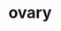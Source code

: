 ---
title: ovary
release_version: v1.2
hra_release_version:
  - v1.1
  - v1.2
type: asct-b
description: '[Anatomical Structures, Cell Types, plus Biomarkers (ASCT+B) tables](https://hubmapconsortium.github.io/ccf/pages/ccf-anatomical-structures.html) aim to capture the nested *part_of* structure of anatomical human body parts, the typology of cells, and biomarkers used to identify cell types. The tables are authored and reviewed by an international team of experts.'
creators:
  - 0000-0003-1980-6840
  - 0000-0003-4503-8494
  - 0000-0001-7840-4695
project_leads:
  - 0000-0002-3321-6137
reviewers:
  - 0000-0002-6951-2923
  - 0000-0001-7655-4833
creation_date: 2022-05-06T00:00:00
license: CC BY 4.0
publisher:  HuBMAP 
funder:  National Institutes of Health 
award_number:  OT2OD026671 
hubmap_id:  HBM825.SJZF.445 
datatable: ASCT-B_VH_Ovary.csv
doi: https://doi.org/10.48539/HBM825.SJZF.445
---